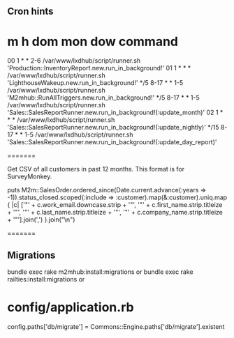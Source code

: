 ## Cron hints

# m h  dom mon dow   command
00 1 * * 2-6 /var/www/lxdhub/script/runner.sh 'Production::InventoryReport.new.run_in_background!'
01 1 * * * /var/www/lxdhub/script/runner.sh 'LighthouseWakeup.new.run_in_background!'
*/5 8-17 * * 1-5 /var/www/lxdhub/script/runner.sh 'M2mhub::RunAllTriggers.new.run_in_background!'
*/5 8-17 * * 1-5 /var/www/lxdhub/script/runner.sh 'Sales::SalesReportRunner.new.run_in_background!(:update_month)'
02 1 * * * /var/www/lxdhub/script/runner.sh 'Sales::SalesReportRunner.new.run_in_background!(:update_nightly)'
*/15 8-17 * * 1-5 /var/www/lxdhub/script/runner.sh 'Sales::SalesReportRunner.new.run_in_background!(:update_day_report)'

=======

Get CSV of all customers in past 12 months.  This format is for SurveyMonkey.

puts M2m::SalesOrder.ordered_since(Date.current.advance(:years => -1)).status_closed.scoped(:include => :customer).map(&:customer).uniq.map { |c| ['"' + c.work_email.downcase.strip + '"', '"' + c.first_name.strip.titleize + '"', '"' + c.last_name.strip.titleize + '"', '"' + c.company_name.strip.titleize + '"'].join(',') }.join("\n")

=======

## Migrations

bundle exec rake m2mhub:install:migrations
or
bundle exec rake railties:install:migrations
or
# config/application.rb
config.paths['db/migrate'] = Commons::Engine.paths['db/migrate'].existent
